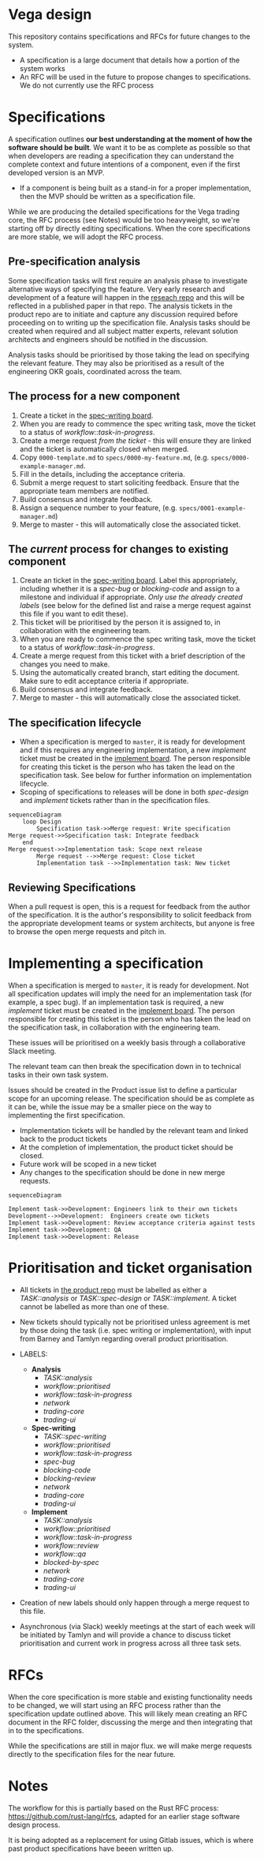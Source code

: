 # Vega design
This repository contains specifications and RFCs for future changes to the system. 
- A specification is a large document that details how a portion of the system works
- An RFC will be used in the future to propose changes to specifications. We do not currently use the RFC process

# Specifications
A specification outlines **our best understanding at the moment of how the software should be built**. We want it to be as complete as possible so that when developers are reading a specification they can understand the complete context and future intentions of a component, even if the first developed version is an MVP.

- If a component is being built as a stand-in for a proper implementation, then the MVP should be written as a specification file.

While we are producing the detailed specifications for the Vega trading core, the RFC process (see Notes) would be too heavyweight, so we're starting off by directly editing specifications. When the core specifications are more stable, we will adopt the RFC process.

## Pre-specification analysis
Some specification tasks will first require an analysis phase to investigate alternative ways of specifying the feature. Very early research and development of a feature will happen in the [reseach repo](https://gitlab.com/vega-protocol/papers) and this will be reflected in a published paper in that repo.  The analysis  tickets in the product repo are to initiate and capture any discussion required before proceeding on to writing up the specification file. Analysis tasks should be created when required and all subject matter experts, relevant solution architects and engineers should be notified in the discussion. 

Analysis tasks should be prioritised by those taking the lead on specifying the relevant feature. They may also be prioritised as a result of the engineering OKR goals, coordinated across the team.

## The process for a new component
1. Create a ticket in the [spec-writing board](https://gitlab.com/vega-protocol/product/-/boards/1356823?&label_name[]=TASK%3A%3Aspec-design).
1. When you are ready to commence the spec writing task, move the ticket to a status of _workflow::task-in-progress_.
1. Create a merge request *from the ticket* - this will ensure they are linked and the ticket is automatically closed when merged.
1. Copy `0000-template.md` to `specs/0000-my-feature.md`, (e.g. `specs/0000-example-manager.md`.
1. Fill in the details, including the acceptance criteria.
1. Submit a merge request to start soliciting feedback. Ensure that the appropriate team members are notified.
1. Build consensus and integrate feedback.
1. Assign a sequence number to your feature, (e.g. `specs/0001-example-manager.md`)
1. Merge to master - this will automatically close the associated ticket. 

## The *current* process for changes to existing component
1. Create an ticket in the [spec-writing board](https://gitlab.com/vega-protocol/product/-/boards/1356823?&label_name[]=TASK%3A%3Aspec-design). Label this appropriately, including whether it is a _spec-bug_ or _blocking-code_ and assign to a milestone and individual if appropriate. *Only use the already created labels* (see below for the defined list and raise a merge request against this file if you want to edit these).
1. This ticket will be prioritised by the person it is assigned to, in collaboration with the engineering team.
1. When you are ready to commence the spec writing task, move the ticket to a status of _workflow::task-in-progress_.
1. Create a merge request from this ticket with a brief description of the changes you need to make.
1. Using the automatically created branch, start editing the document. Make sure to edit acceptance criteria if appropriate.
1. Build consensus and integrate feedback.
1. Merge to master - this will automatically close the associated ticket.

## The specification lifecycle
- When a specification is merged to `master`, it is ready for development and if this requires any engineering implementation, a new _implement_ ticket must be created in the [implement board](https://gitlab.com/vega-protocol/product/-/boards/1356766?&label_name[]=TASK%3A%3Aimplement). The person responsible for creating this ticket is the person who has taken the lead on the specification task. See below for further information on implementation lifecycle.
- Scoping of specifications to releases will be done in both _spec-design_ and _implement_ tickets rather than in the specification files.


```mermaid
sequenceDiagram
    loop Design
        Specification task->>Merge request: Write specification
Merge request->>Specification task: Integrate feedback    
    end
Merge request->>Implementation task: Scope next release
        Merge request -->>Merge request: Close ticket
        Implementation task -->>Implementation task: New ticket 
```

## Reviewing Specifications
When a pull request is open, this is a request for feedback from the author of the specification. It is the author's responsibility to solicit feedback from the appropriate development teams or system architects, but anyone is free to browse the open merge requests and pitch in.

# Implementing a specification
When a specification is merged to `master`, it is ready for development. Not all specification updates will imply the need for an implementation task (for example, a spec bug). If an implementation task is required, a new _implement_ ticket must be created in the [implement board](https://gitlab.com/vega-protocol/product/-/boards/1356766?&label_name[]=TASK%3A%3Aimplement). The person responsible for creating this ticket is the person who has taken the lead on the specification task, in collaboration  with the engineering team. 

These issues will be prioritised on a weekly basis through a collaborative Slack meeting.

The relevant team can then break the specification down in to technical tasks in their own task system.

Issues should be created in the Product issue list to define a particular scope for an upcoming release. The specification should be as complete as it can be, while the issue may be a smaller piece on the way to implementing the first specification.

- Implementation tickets will be handled by the relevant team and linked back to the product tickets
- At the completion of implementation, the product ticket should be closed.
- Future work will be scoped in a new ticket
- Any changes to the specification should be done in new merge requests.

```mermaid
sequenceDiagram

Implement task->>Development: Engineers link to their own tickets
Development-->>Development:  Engineers create own tickets
Implement task->>Development: Review acceptance criteria against tests
Implement task->>Development: QA
Implement task->>Development: Release

```

# Prioritisation and ticket organisation

* All tickets in [the product repo](https://gitlab.com/vega-protocol/product/issues) must  be labelled as either a _TASK::analysis_ or _TASK::spec-design_ or _TASK::implement_. A ticket cannot be labelled as more than one of these.
* New tickets should typically not be prioritised unless agreement is met by those doing the task (i.e. spec writing or implementation), with input from Barney and Tamlyn regarding overall product prioritisation.
* LABELS:
  * **Analysis**  
     * _TASK::analysis_
     * _workflow::prioritised_
     * _workflow::task-in-progress_
     * _network_
     * _trading-core_
     * _trading-ui_
  * **Spec-writing**  
    * _TASK::spec-writing_
    * _workflow::prioritised_
    * _workflow::task-in-progress_
    * _spec-bug_
    * _blocking-code_
    * _blocking-review_
    * _network_
    * _trading-core_
    * _trading-ui_
  * **Implement**
    * _TASK::analysis_ 
    * _workflow::prioritised_
    * _workflow::task-in-progress_
    * _workflow::review_
    * _workflow::qa_
    * _blocked-by-spec_
    * _network_
    * _trading-core_
    * _trading-ui_

* Creation of new labels should only happen through a merge request to this file.
* Asynchronous (via Slack) weekly meetings at the start of each week will be initiated by Tamlyn and will provide a chance to discuss ticket prioritisation and current work in progress across all three task sets. 

# RFCs
When the core specification is more stable and existing functionality needs to be changed, we will start using an RFC process rather than the specification update outlined above. This will likely mean creating an RFC document in the RFC folder, discussing the merge and then integrating that in to the specifications.

While the specifications are still in major flux. we will make merge requests directly to the specification files for the near future.

# Notes
The workflow for this is partially based on the Rust RFC process: https://github.com/rust-lang/rfcs, adapted for an earlier stage software design process.

It is being adopted as a replacement for using Gitlab issues, which is where past product specifications have beeen written up.
